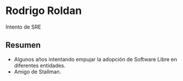 # Rodrigo Roldan

Intento de SRE

## Resumen

* Algunos años intentando empujar la adopción de Software Libre en diferentes entidades.
* Amigo de Stallman.


